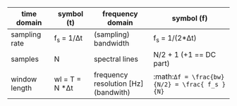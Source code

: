 |  time domain  |      symbol (t)      |             frequency domain              |                  symbol (f)                   |
|---------------|----------------------|-------------------------------------------|-----------------------------------------------|
| sampling rate | f<sub>s</sub> = 1/Δt | (sampling) <br> bandwidth                 | f<sub>s</sub> = 1/(2*Δt)                      |
| samples       | N                    | spectral lines                            | N/2 + 1 (+1 == DC part)                       |
| window length | wl = T = N *Δt       | frequency resolution [Hz] <br> (bandwith) | :math:`Δf = \frac{bw}{N/2} = \frac{ f_s }{N}` |
